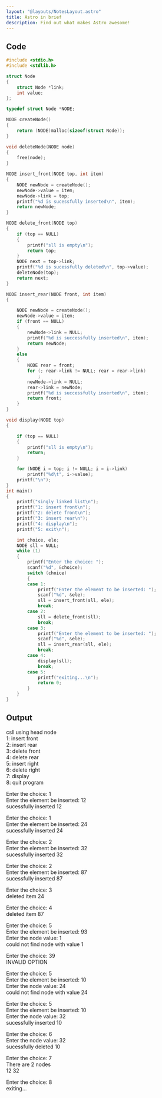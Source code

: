 ```yaml
---
layout: "@layouts/NotesLayout.astro"
title: Astro in brief
description: Find out what makes Astro awesome!
---
```


## Code
```c
#include <stdio.h>
#include <stdlib.h>

struct Node
{
    struct Node *link;
    int value;
};

typedef struct Node *NODE;

NODE createNode()
{
    return (NODE)malloc(sizeof(struct Node));
}

void deleteNode(NODE node)
{
    free(node);
}

NODE insert_front(NODE top, int item)
{
    NODE newNode = createNode();
    newNode->value = item;
    newNode->link = top;
    printf("%d is sucessfully inserted\n", item);
    return newNode;
}

NODE delete_front(NODE top)
{
    if (top == NULL)
    {
        printf("sll is empty\n");
        return top;
    }
    NODE next = top->link;
    printf("%d is sucessfully deleted\n", top->value);
    deleteNode(top);
    return next;
}

NODE insert_rear(NODE front, int item)
{

    NODE newNode = createNode();
    newNode->value = item;
    if (front == NULL)
    {
        newNode->link = NULL;
        printf("%d is successfully inserted\n", item);
        return newNode;
    }
    else
    {
        NODE rear = front;
        for (; rear->link != NULL; rear = rear->link)
            ;
        newNode->link = NULL;
        rear->link = newNode;
        printf("%d is successfully inserted\n", item);
        return front;
    }
}

void display(NODE top)
{

    if (top == NULL)
    {
        printf("sll is empty\n");
        return;
    }

    for (NODE i = top; i != NULL; i = i->link)
        printf("%d\t", i->value);
    printf("\n");
}
int main()
{
    printf("singly linked list\n");
    printf("1: insert front\n");
    printf("2: delete front\n");
    printf("3: insert rear\n");
    printf("4: display\n");
    printf("5: exit\n");

    int choice, ele;
    NODE sll = NULL;
    while (1)
    {
        printf("Enter the choice: ");
        scanf("%d", &choice);
        switch (choice)
        {
        case 1:
            printf("Enter the element to be inserted: ");
            scanf("%d", &ele);
            sll = insert_front(sll, ele);
            break;
        case 2:
            sll = delete_front(sll);
            break;
        case 3:
            printf("Enter the element to be inserted: ");
            scanf("%d", &ele);
            sll = insert_rear(sll, ele);
            break;
        case 4:
            display(sll);
            break;
        case 5:
            printf("exiting...\n");
            return 0;
        }
    }
}
```
## Output
csll using head node\
1: insert front\
2: insert rear\
3: delete front\
4: delete rear\
5: insert right\
6: delete right\
7: display\
8: quit program

Enter the choice: 1\
Enter the element be inserted: 12\
sucessfully inserted 12

Enter the choice: 1\
Enter the element be inserted: 24\
sucessfully inserted 24

Enter the choice: 2\
Enter the element be inserted: 32\
sucessfully inserted 32

Enter the choice: 2\
Enter the element be inserted: 87\
sucessfully inserted 87

Enter the choice: 3\
deleted item 24

Enter the choice: 4\
deleted item 87

Enter the choice: 5\
Enter the element be inserted: 93\
Enter the node value: 1\
could not find node with value 1

Enter the choice: 39\
INVALID OPTION

Enter the choice: 5\
Enter the element be inserted: 10\
Enter the node value: 24\
could not find node with value 24

Enter the choice: 5\
Enter the element be inserted: 10\
Enter the node value: 32\
sucessfully inserted 10

Enter the choice: 6\
Enter the node value: 32\
sucessfully deleted 10

Enter the choice: 7\
There are 2 nodes\
12  32

Enter the choice: 8\
exiting...


